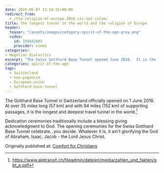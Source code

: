 ```yaml
---
date: 2016-06-07 13:14:15+00:00
redirect_from: 
  - /the-religion-of-europe-2016-its-not-islam/
title: The longest tunnel in the world and the religion of Europe
header:
  teaser: "/assets/images/category-spirit-of-the-age-grey.png"
  video:
    id: 169442883
    provider: vimeo
categories:
- Hegelian dialectics
excerpt: "The Swiss Gotthard Base Tunnel opened June 2016.  It is the longest and deepest travel tunnel in the world. Opening ceremonies celebrate..."
categories: spirit-of-the-age
tags:
  - Switzerland
  - new-paganism
  - European-union
  - Gotthard-base-tunnel
---
```



The Gotthard Base Tunnel in Switzerland officially opened on 1 June 2016.  At over 35 miles long (57 km) and with 94 miles (152 km) of supporting passages, it is the longest and deepest travel tunnel in the world.[^46110181]

[^46110181]: https://www.alptransit.ch/fileadmin/dateien/media/zahlen_und_fakten/gbt_e.pdf

Dedication ceremonies traditionally include a blessing giving acknowledgment to God.  The opening ceremonies for the Swiss Gotthard Base Tunnel celebrate...you decide.  Whatever it is, it ain't glorifying the God of Abraham, Isaac, Jacob - the Lord Jesus Christ.



<div>Originally published at: <a href='http://www.alecsatin.com/'>Comfort for Christians</a></div>

